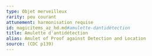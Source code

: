 ```yaml
---
type: Objet merveilleux
rarity: peu courant
attunement: harmonisation requise
id: magicitems_az_hd.md#amulette-dantidétection
title: Amulette d'antidétection
alias: Amulet of Proof against Detection and Location
source: (CDC p139)
---
```


